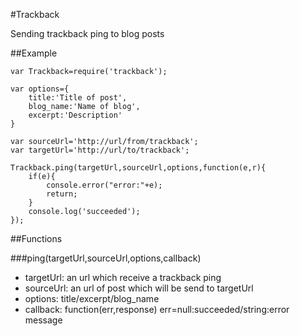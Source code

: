 #Trackback

Sending trackback ping to blog posts

##Example

	var Trackback=require('trackback');

	var options={
		title:'Title of post',
		blog_name:'Name of blog',
		excerpt:'Description'
	}

	var sourceUrl='http://url/from/trackback';
	var targetUrl='http://url/to/trackback';

	Trackback.ping(targetUrl,sourceUrl,options,function(e,r){
		if(e){
			console.error("error:"+e);
			return;
		}
		console.log('succeeded');
	});

##Functions

###ping(targetUrl,sourceUrl,options,callback)

* targetUrl: an url which receive a trackback ping
* sourceUrl: an url of post which will be send to targetUrl
* options:
	title/excerpt/blog_name
* callback: function(err,response) err=null:succeeded/string:error message
 
